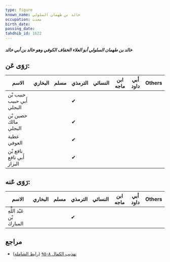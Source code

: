 ```yaml
---
type: figure
known_name: خالد بن طهمان السلولي
occupation: محدث
birth_date:
passing_date:
tahdhib_id: 1622
---
```

##### خالد بن طهمان السلولي أبو العلاء الخفاف الكوفي وهو خالد بن أبي خالد

## رَوَى عَن:
| الاسم                     | البخاري | مسلم | الترمذي | النسائي | ابن ماجه | أبي داود | Others |
| ------------------------- | ------- | ---- | ------- | ------- | -------- | -------- | ------ |
| حبيب بْن أَبي حبيب البجلي |         |      | ✔       |         |          |          |        |
| حصين بْن مالك البجلي      |         |      | ✔       |         |          |          |        |
| عطية العوفي               |         |      | ✔       |         |          |          |        |
| نافع بْن أَبي نافع البزاز |         |      | ✔       |         |          |          |        |
## رَوَى عَنه:
| الاسم                     | البخاري | مسلم | الترمذي | النسائي | ابن ماجه | أبي داود | Others |
| ------------------------- | ------- | ---- | ------- | ------- | -------- | -------- | ------ |
| عَبْد اللَّهِ بْن المبارك |         |      | ✔       |         |          |          |        |
## مراجع
- [تهذيب الكمال ٨-٩٥](obsidian://open?vault=Tahdhib-al-Kamal&file=Figures/١٦٢٢-خالد%20بن%20طهمان%20السلولي%20أبو%20العلاء%20الخفاف%20الكوفي%20وهو%20خالد%20بن%20أبي%20خالد) ([رابط الشاملة](https://shamela.ws/book/3722/3806))